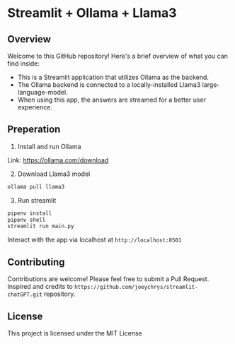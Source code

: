 # Streamlit + Ollama + Llama3

## Overview

Welcome to this GitHub repository! Here's a brief overview of what you can find inside:

- This is a Streamlit application that utilizes Ollama as the backend.
- The Ollama backend is connected to a locally-installed Llama3 large-language-model.
- When using this app, the answers are streamed for a better user experience.

## Preperation

1. Install and run Ollama

Link: https://ollama.com/download

2. Download Llama3 model

```bash
ollama pull llama3
```

3. Run streamlit

```bash
pipenv install
pipenv shell
streamlit run main.py
```

Interact with the app via localhost at `http://localhost:8501`

## Contributing

Contributions are welcome! Please feel free to submit a Pull Request.
Inspired and credits to `https://github.com/joeychrys/streamlit-chatGPT.git` repository.

## License

This project is licensed under the MIT License
